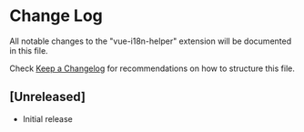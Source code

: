 # Change Log

All notable changes to the "vue-i18n-helper" extension will be documented in this file.

Check [Keep a Changelog](http://keepachangelog.com/) for recommendations on how to structure this file.

## [Unreleased]

- Initial release
